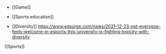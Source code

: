   - [[Game]]
  - [[Sports education]]

  - [[Diversity]]
    https://www.edsurge.com/news/2021-12-23-not-everyone-feels-welcome-in-esports-this-university-is-fighting-toxicity-with-diversity

[[Sports]]